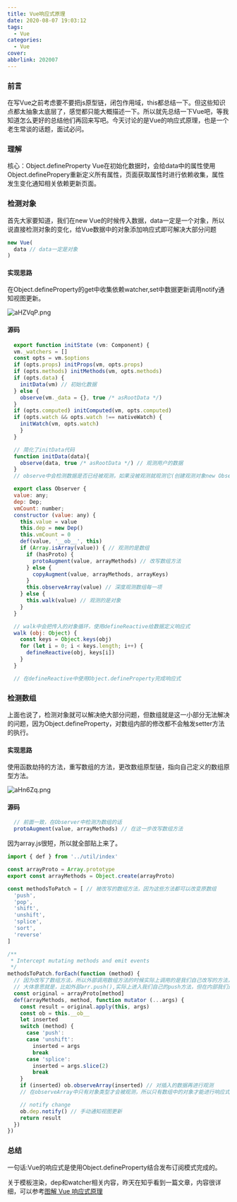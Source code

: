```yaml
---
title: Vue响应式原理
date: 2020-08-07 19:03:12
tags: 
  - Vue
categories:
  - Vue
cover: 
abbrlink: 202007
---
```


### 前言

在写Vue之前考虑要不要把js原型链，闭包作用域，this都总结一下。但这些知识点都太抽象太底层了，感觉都只能大概描述一下。所以就先总结一下Vue吧，等我
知道怎么更好的总结他们再回来写吧。今天讨论的是Vue的响应式原理，也是一个老生常谈的话题，面试必问。

### 理解

核心：Object.defineProperty
Vue在初始化数据时，会给data中的属性使用Object.definePropery重新定义所有属性，页面获取属性时进行依赖收集，属性发生变化通知相关依赖更新页面。

### 检测对象

首先大家要知道，我们在new Vue的时候传入数据，data一定是一个对象，所以说直接检测对象的变化，给Vue数据中的对象添加响应式即可解决大部分问题
```js
new Vue(
  data // data一定是对象
)
```

#### 实现思路

在Object.defineProperty的get中收集依赖watcher,set中数据更新调用notify通知视图更新。

![aHZVqP.png](https://s1.ax1x.com/2020/08/10/aHZVqP.png)

#### 源码

```js
  export function initState (vm: Component) {
  vm._watchers = []
  const opts = vm.$options
  if (opts.props) initProps(vm, opts.props)
  if (opts.methods) initMethods(vm, opts.methods)
  if (opts.data) {
    initData(vm) // 初始化数据
  } else {
    observe(vm._data = {}, true /* asRootData */)
  }
  if (opts.computed) initComputed(vm, opts.computed)
  if (opts.watch && opts.watch !== nativeWatch) {
    initWatch(vm, opts.watch)
    }
  }

  // 简化了initData代码
  function initData(data){
    observe(data, true /* asRootData */) // 观测用户的数据
  }
  // observe中会检测数据是否已经被观测，如果没被观测就观测它(创建观测对象new Observer)

  export class Observer {
  value: any;
  dep: Dep;
  vmCount: number;
  constructor (value: any) {
    this.value = value
    this.dep = new Dep()
    this.vmCount = 0
    def(value, '__ob__', this)
    if (Array.isArray(value)) { // 观测的是数组
      if (hasProto) {
        protoAugment(value, arrayMethods) // 改写数组方法
      } else {
        copyAugment(value, arrayMethods, arrayKeys)
      }
      this.observeArray(value) // 深度观测数组每一项
    } else {
      this.walk(value) // 观测的是对象
    }
  }

  // walk中会把传入的对象循环，使用defineReactive给数据定义响应式
  walk (obj: Object) {
    const keys = Object.keys(obj)
    for (let i = 0; i < keys.length; i++) {
      defineReactive(obj, keys[i])
    }
  }

  // 在defineReactive中使用Object.defineProperty完成响应式
```


### 检测数组

上面也说了，检测对象就可以解决绝大部分问题，但数组就是这一小部分无法解决的问题，因为Object.defineProperty，对数组内部的修改都不会触发setter方法的执行。

#### 实现思路

使用函数劫持的方法，重写数组的方法，更改数组原型链，指向自己定义的数组原型方法。

![aHn6Zq.png](https://s1.ax1x.com/2020/08/10/aHn6Zq.png)

#### 源码

```js
  // 前面一致，在Observer中检测为数组的话
  protoAugment(value, arrayMethods) // 在这一步改写数组方法
```
因为array.js很短，所以就全部贴上来了。

```js
import { def } from '../util/index'

const arrayProto = Array.prototype
export const arrayMethods = Object.create(arrayProto)

const methodsToPatch = [ // 被改写的数组方法，因为这些方法都可以改变原数组
  'push',
  'pop',
  'shift',
  'unshift',
  'splice',
  'sort',
  'reverse'
]

/**
 * Intercept mutating methods and emit events
 */
methodsToPatch.forEach(function (method) {
  // 因为改写了数组方法，所以外部调用数组方法的时候实际上调用的是我们自己改写的方法，但我们改写的方法内部保留了原来的数组方法(有点绕)
  // 大体意思就是，比如外部arr.push(),实际上进入我们自己的push方法，但在内部我们还是用原来的push对数组进行修改，之后我们手动添加响应式。
  const original = arrayProto[method]
  def(arrayMethods, method, function mutator (...args) {
    const result = original.apply(this, args)
    const ob = this.__ob__
    let inserted
    switch (method) {
      case 'push':
      case 'unshift':
        inserted = args
        break
      case 'splice':
        inserted = args.slice(2)
        break
    }
    if (inserted) ob.observeArray(inserted) // 对插入的数据再进行观测
    // 在observeArray中只有对象类型才会被观测，所以只有数组中的对象才能进行响应式数据变化

    // notify change
    ob.dep.notify() // 手动通知视图更新
    return result
  })
})
```

### 总结

一句话:Vue的响应式是使用Object.defineProperty结合发布订阅模式完成的。

关于模板渲染，dep和watcher相关内容，昨天在知乎看到一篇文章，内容很详细，可以参考[图解 Vue 响应式原理](https://juejin.im/post/6857669921166491662)



